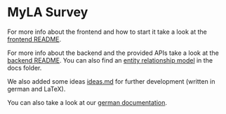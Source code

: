 # MyLA Survey

For more info about the frontend and how to start it take a look at the [frontend README](frontend.md).

For more info about the backend and the provided APIs take a look at the [backend README](backend.md).
You can also find an [entity relationship model](doc/img/backend/database/er-myla-2020-06-04.svg) in the docs folder.

We also added some ideas [ideas.md](ideas.md) for further development (written in german and LaTeX).

You can also take a look at our [german documentation](doc/).
